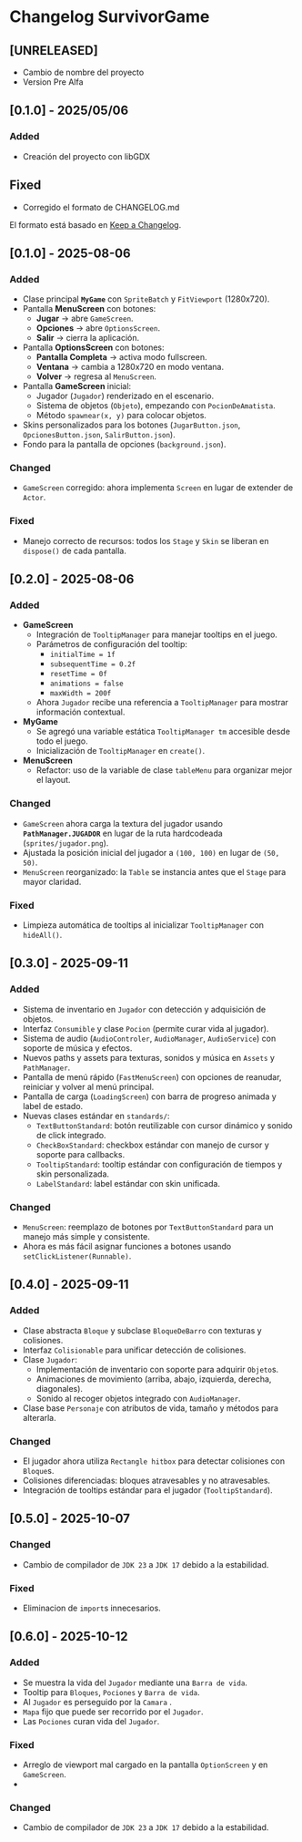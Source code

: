 # Changelog SurvivorGame

## [UNRELEASED]
- Cambio de nombre del proyecto
- Version Pre Alfa

## [0.1.0] - 2025/05/06
### Added
- Creación del proyecto con libGDX
## Fixed
- Corregido el formato de CHANGELOG.md


El formato está basado en [Keep a Changelog](https://keepachangelog.com/es-ES/1.0.0/).

## [0.1.0] - 2025-08-06
### Added
- Clase principal **`MyGame`** con `SpriteBatch` y `FitViewport` (1280x720).
- Pantalla **MenuScreen** con botones:
    - **Jugar** → abre `GameScreen`.
    - **Opciones** → abre `OptionsScreen`.
    - **Salir** → cierra la aplicación.
- Pantalla **OptionsScreen** con botones:
    - **Pantalla Completa** → activa modo fullscreen.
    - **Ventana** → cambia a 1280x720 en modo ventana.
    - **Volver** → regresa al `MenuScreen`.
- Pantalla **GameScreen** inicial:
    - Jugador (`Jugador`) renderizado en el escenario.
    - Sistema de objetos (`Objeto`), empezando con `PocionDeAmatista`.
    - Método `spawnear(x, y)` para colocar objetos.
- Skins personalizados para los botones (`JugarButton.json`, `OpcionesButton.json`, `SalirButton.json`).
- Fondo para la pantalla de opciones (`background.json`).

### Changed
- `GameScreen` corregido: ahora implementa `Screen` en lugar de extender de `Actor`.

### Fixed
- Manejo correcto de recursos: todos los `Stage` y `Skin` se liberan en `dispose()` de cada pantalla.

## [0.2.0] - 2025-08-06
### Added
- **GameScreen**
    - Integración de `TooltipManager` para manejar tooltips en el juego.
    - Parámetros de configuración del tooltip:
        - `initialTime = 1f`
        - `subsequentTime = 0.2f`
        - `resetTime = 0f`
        - `animations = false`
        - `maxWidth = 200f`
    - Ahora `Jugador` recibe una referencia a `TooltipManager` para mostrar información contextual.
- **MyGame**
    - Se agregó una variable estática `TooltipManager tm` accesible desde todo el juego.
    - Inicialización de `TooltipManager` en `create()`.
- **MenuScreen**
    - Refactor: uso de la variable de clase `tableMenu` para organizar mejor el layout.

### Changed
- `GameScreen` ahora carga la textura del jugador usando **`PathManager.JUGADOR`** en lugar de la ruta hardcodeada (`sprites/jugador.png`).
- Ajustada la posición inicial del jugador a `(100, 100)` en lugar de `(50, 50)`.
- `MenuScreen` reorganizado: la `Table` se instancia antes que el `Stage` para mayor claridad.

### Fixed
- Limpieza automática de tooltips al inicializar `TooltipManager` con `hideAll()`.

## [0.3.0] - 2025-09-11

### Added
- Sistema de inventario en `Jugador` con detección y adquisición de objetos.
- Interfaz `Consumible` y clase `Pocion` (permite curar vida al jugador).
- Sistema de audio (`AudioControler`, `AudioManager`, `AudioService`) con soporte de música y efectos.
- Nuevos paths y assets para texturas, sonidos y música en `Assets` y `PathManager`.
- Pantalla de menú rápido (`FastMenuScreen`) con opciones de reanudar, reiniciar y volver al menú principal.
- Pantalla de carga (`LoadingScreen`) con barra de progreso animada y label de estado.
- Nuevas clases estándar en `standards/`:
    - `TextButtonStandard`: botón reutilizable con cursor dinámico y sonido de click integrado.
    - `CheckBoxStandard`: checkbox estándar con manejo de cursor y soporte para callbacks.
    - `TooltipStandard`: tooltip estándar con configuración de tiempos y skin personalizada.
    - `LabelStandard`: label estándar con skin unificada.

### Changed
- `MenuScreen`: reemplazo de botones por `TextButtonStandard` para un manejo más simple y consistente.
- Ahora es más fácil asignar funciones a botones usando `setClickListener(Runnable)`.

## [0.4.0] - 2025-09-11

### Added
- Clase abstracta `Bloque` y subclase `BloqueDeBarro` con texturas y colisiones.
- Interfaz `Colisionable` para unificar detección de colisiones.
- Clase `Jugador`:
    - Implementación de inventario con soporte para adquirir `Objeto`s.
    - Animaciones de movimiento (arriba, abajo, izquierda, derecha, diagonales).
    - Sonido al recoger objetos integrado con `AudioManager`.
- Clase base `Personaje` con atributos de vida, tamaño y métodos para alterarla.

### Changed
- El jugador ahora utiliza `Rectangle hitbox` para detectar colisiones con `Bloque`s.
- Colisiones diferenciadas: bloques atravesables y no atravesables.
- Integración de tooltips estándar para el jugador (`TooltipStandard`).

## [0.5.0] - 2025-10-07

### Changed
- Cambio de compilador de `JDK 23` a `JDK 17` debido a la estabilidad.

### Fixed
- Eliminacion de `import`s innecesarios.

## [0.6.0] - 2025-10-12

### Added
- Se muestra la vida del `Jugador` mediante una `Barra de vida`.
- Tooltip para `Bloques`, `Pociones` y `Barra de vida`.
- Al `Jugador` es perseguido por la `Camara` .
- `Mapa` fijo que puede ser recorrido por el `Jugador`.
- Las `Pociones` curan vida del `Jugador`.

### Fixed
- Arreglo de viewport mal cargado en la pantalla `OptionScreen` y en `GameScreen`.
- 

### Changed
- Cambio de compilador de `JDK 23` a `JDK 17` debido a la estabilidad.
